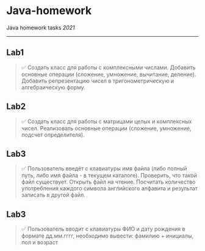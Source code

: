 # Java-homework
Java homework tasks
*2021*
____
## Lab1
> :white_check_mark: Создать класс для работы с комплексными числами. Добавить основные операции (сложение, умножение, вычитание, деление). Добавить репрезентацию чисел в тригонометрическую и алгебраическую форму.

## Lab2
> :white_check_mark: Создать класс для работы с матрицами целых и комплексных чисел. Реализовать основные операции (сложение, умножение, подсчет определителя).

## Lab3
> :white_check_mark: Пользователь введёт с клавиатуры имя файла (либо полный путь, либо имя файла - в текущем каталоге). Проверить, что такой файл существует. Открыть файл на чтение. Посчитать количество употребления каждого символа английского алфавита и результат записать в другой файл.

## Lab3
> :white_check_mark: Пользователь вводит с клавиатуры ФИО и дату рождения в формате дд.мм.гггг, необходимо вывести: фамилию + инициалы, пол и возраст
